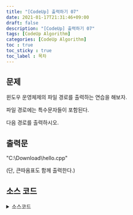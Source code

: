 ```yaml
---
title: "[CodeUp] 출력하기 07"
date: 2021-01-17T21:31:46+09:00
draft: false
description: "[CodeUp] 출력하기 07"
tags: [CodeUp Algorithm]
categories: [CodeUp Algorithm]
toc : true
toc_sticky : true
toc_label : 목차
---
```

## 문제
윈도우 운영체제의 파일 경로를 출력하는 연습을 해보자.
 
파일 경로에는 특수문자들이 포함된다.

다음 경로를 출력하시오.

## 출력문
"C:\Download\hello.cpp"

(단, 큰따옴표도 함께 출력한다.)

## 소스 코드

<details>
<summary>소스코드</summary>
<div markdown="1">

```java
public class Main{
    public static void main(String[] args){
        System.out.println("\"C:\\Download\\hello.cpp\"");
    }
}

```
</div>
</details>